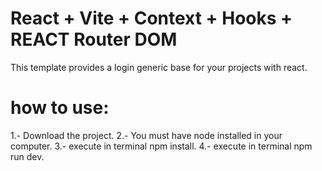 # React + Vite + Context + Hooks + REACT Router DOM

This template provides a login generic base for your projects with react.

# how to use:
1.- Download the project.
2.- You must have node installed in your computer.
3.- execute in terminal npm install.
4.- execute in terminal npm run dev.


